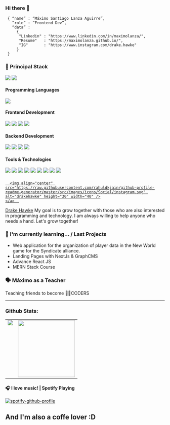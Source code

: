 ### Hi there 👋
```shell
 { “name” : “Máximo Santiago Lanza Aguirre”,
   “role” : “Frontend Dev”,
   “data” : 
     { 
      "Linkedin" : "https://www.linkedin.com/in/maximolanza/", 
      "Resume"   : "https://maximolanza.github.io/",
      "IG"       : "https://www.instagram.com/drake.hawke"
     }
 }
```
<h3>
  🚀 Principal Stack
</h3> 
<p>
  <img src="https://img.shields.io/badge/React-20232A?style=for-the-badge&logo=react&logoColor=61DAFB">
  <img src="https://img.shields.io/badge/Java-339933?style=for-the-badge&logo=java&logoColor=white">
</p>
<h4>Programming Languages</h4>
<p>
  <img src="https://img.shields.io/badge/JavaScript-F7DF1E?style=for-the-badge&logo=javascript&logoColor=black">
</p>
<h4>Frontend Development</h4>
<p>
  <img src="https://img.shields.io/badge/HTML5-E34F26?style=for-the-badge&logo=html5&logoColor=white">
  <img src="https://img.shields.io/badge/CSS3-1572B6?style=for-the-badge&logo=css3&logoColor=white">
  <img src="https://img.shields.io/badge/React-20232A?style=for-the-badge&logo=react&logoColor=61DAFB">
  <img src="https://img.shields.io/badge/Angular-DD0031?style=for-the-badge&logo=angular&logoColor=white">
</p>
<h4>Backend Development</h4>
<p>
  <img src="https://img.shields.io/badge/Java.js-339933?style=for-the-badge&logo=java&logoColor=white">
  <img src="https://img.shields.io/badge/Express.js-000000?style=for-the-badge&logo=express&logoColor=white">
 <img src="https://img.shields.io/badge/SQLServer-005C84?style=for-the-badge&logo=microsoft-sql-server&logoColor=white">
  <img src="https://img.shields.io/badge/MySQL-005C84?style=for-the-badge&logo=mysql&logoColor=white">
</p>
<h4>Tools & Technologies</h4>
<p>
  <img src="https://img.shields.io/badge/Git-F05032?style=for-the-badge&logo=git&logoColor=white">
  <img src="https://img.shields.io/badge/GitHub-100000?style=for-the-badge&logo=github&logoColor=white">
  <img src="https://img.shields.io/badge/Linux-FCC624?style=for-the-badge&logo=linux&logoColor=black">
  <img src="https://img.shields.io/badge/Notion-000000?style=for-the-badge&logo=notion&logoColor=white">
  <img src="https://img.shields.io/badge/Postman-FF6C37?style=for-the-badge&logo=Postman&logoColor=white">
  <img src="https://img.shields.io/badge/Heroku-430098?style=for-the-badge&logo=heroku&logoColor=white">
  <img src="https://img.shields.io/badge/Vercel-000000?style=for-the-badge&logo=vercel&logoColor=white">
  <img src="https://img.shields.io/badge/Netlify-000000?style=for-the-badge&logo=netlify&logoColor=white">
 <img src="https://img.shields.io/badge/Firebase-000000?style=for-the-badge&logo=firebase&logoColor=white">
</p>


### <a href="https://www.instagram.com/drake.hawke" target="blank">
      <img align="center" src="https://raw.githubusercontent.com/rahuldkjain/github-profile-readme-generator/master/src/images/icons/Social/instagram.svg" alt="drakehawke" height="30" width="40" />
    </a>  
<a href="https://www.instagram.com/drake.hawke" target="_blank">Drake Hawke</a>
My goal is to grow together with those who are also interested in programming and technology.
I am always willing to help anyone who needs a hand. Let's grow together! <a href="https://www.instagram.com/drake.hawke" target="_blank"></a>

### 🌱 I'm currently learning... / Last Projects

- Web application for the organization of player data in the New World game for the Syndicate alliance.
- Landing Pages with NextJs & GraphCMS
- Advance React JS
- MERN Stack Course


### 🗣 Máximo as a Teacher
Teaching friends to become 👩‍💻CODERS

---

### Github Stats:

<table>
  <tr>
    <td valign="top"><img src="https://github-readme-stats.vercel.app/api/top-langs/?username=maximolanza&theme=radical&card_width=450em)](https://github.com/maximolanza/maximolanza/github-readme-stats"/></td>
    <td valign="top"><img height="180em" src="https://github-readme-stats.vercel.app/api?username=maximolanza&show_icons=true&hide_border=true&&count_private=true&include_all_commits=true&theme=radical&hide_stars=false" /></td>
  </tr>
</table>


#### 🎧 I love music! | Spotify Playing
[![spotify-github-profile](https://spotify-github-profile.vercel.app/api/view?uid=12132230898&cover_image=false&theme=default&bar_color=a366ff&bar_color_cover=false)](https://github.com/kittinan/spotify-github-profile)

## And I'm also a coffe lover :D

